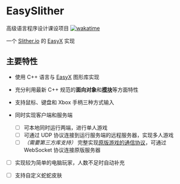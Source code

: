 # EasySlither

高级语言程序设计课设项目
[![wakatime](https://wakatime.com/badge/github/JingBh/EasySlither.svg?style=flat)](https://wakatime.com/badge/github/JingBh/EasySlither)

一个 [Slither.io](http://slither.io/) 的 [EasyX](https://easyx.cn/) 实现

## 主要特性

- 使用 C++ 语言与 [EasyX](https://easyx.cn/) 图形库实现

- 充分利用最新 C++ 规范的**面向对象**和[**模块**](https://zh.cppreference.com/w/cpp/language/modules)等方面特性

- 支持鼠标、键盘和 Xbox 手柄三种方式输入

- 同时实现客户端和服务端
    - [ ] 可本地同时运行两端，进行单人游戏
    - [ ] 可通过 UDP 协议连接到运行服务端的远程服务器，实现多人游戏
    - [ ] *（需要第三方库支持）*
      完整实现[原版游戏的通信协议](https://github.com/ClitherProject/Slither.io-Protocol/blob/master/Protocol.md)，可通过
      WebSocket 协议连接原版服务器

- [ ] 实现较为简单的电脑玩家，人数不足时自动补充

- [ ] 支持自定义蛇蛇皮肤
